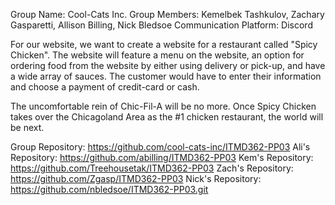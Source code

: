 Group Name: Cool-Cats Inc.
Group Members: Kemelbek Tashkulov, Zachary Gasparetti, Allison Billing, Nick Bledsoe
Communication Platform: Discord

For our website, we want to create a website for a restaurant called "Spicy Chicken". The website will feature a menu on the website, an option for ordering food from the website by either using delivery or pick-up, and have a wide array of sauces. The customer would have to enter their information and choose a payment of credit-card or cash.

The uncomfortable rein of Chic-Fil-A will be no more. Once Spicy Chicken takes over the Chicagoland Area as the #1 chicken restaurant, the world will be next. 

Group Repository: https://github.com/cool-cats-inc/ITMD362-PP03
Ali's Repository: https://github.com/abilling/ITMD362-PP03
Kem's Repository: https://github.com/Treehousetak/ITMD362-PP03
Zach's Repository: https://github.com/Zgasp/ITMD362-PP03
Nick's Repository: https://github.com/nbledsoe/ITMD362-PP03.git
